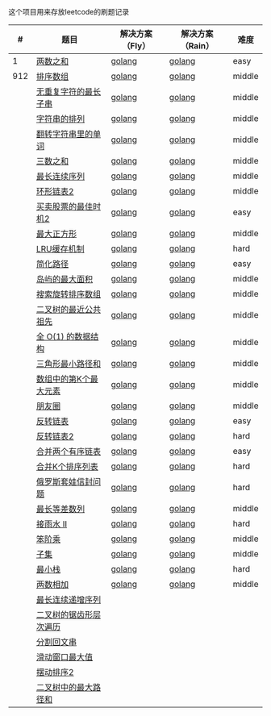 这个项目用来存放leetcode的刷题记录

| #    | 题目                                                         | 解决方案（Fly）                                  | 解决方案（Rain）                      | 难度   |
| ---- | ------------------------------------------------------------ | ------------------------------------------------ | ------------------------------------- | ------ |
| 1    | [两数之和](<https://leetcode-cn.com/problems/two-sum/>)      | [golang](./solution_Fly/两数之和.md)             | [golang](./solution_Rain/两数之和.md) | easy   |
| 912  | [排序数组](<https://leetcode-cn.com/problems/sort-an-array/>) | [golang](./solution_Fly/排序数组.md)             |         [golang](./solution_Rain/排序数组.md)                               | middle |
|      | [无重复字符的最长子串](<https://leetcode-cn.com/explore/interview/card/bytedance/242/string/1012/>) | [golang](./solution_Fly/无重复字符的最长子串.md) |            [golang](./solution_Rain/无重复字符的最长子串.md)                            |    middle    |
|      | [字符串的排列](<https://leetcode-cn.com/explore/interview/card/bytedance/242/string/1016/>) | [golang](./solution_Fly/字符串的排列.md)         |                      [golang](./solution_Rain/字符串的排列.md)                  |   middle   |
|      | [翻转字符串里的单词](<https://leetcode-cn.com/explore/interview/card/bytedance/242/string/1011/>) | [golang](./solution_Fly/翻转字符串单词.md)       |        [golang](./solution_Rain/翻转字符串单词.md)                                |   middle     |
|      | [三数之和](<https://leetcode-cn.com/explore/interview/card/bytedance/243/array-and-sorting/1020/>) | [golang](./solution_Fly/三数之和.md)             |         [golang](./solution_Rain/三数之和.md)                               |     middle   |
| | [最长连续序列](https://leetcode-cn.com/problems/longest-consecutive-sequence/) | [golang](./solution_Fly/最长连续序列.md) | [golang](./solution_Rain/最长连续序列.md) | middle |
| | [环形链表2](https://leetcode-cn.com/problems/linked-list-cycle-ii/) | [golang](./solution_Fly/环形链表2.md) | [golang](./solution_Rain/环形链表2.md) | middle |
| | [买卖股票的最佳时机2](https://leetcode-cn.com/problems/best-time-to-buy-and-sell-stock-ii/) | [golang](./solution_Fly/买卖股票的最佳时机2.md) | [golang](./solution_Rain/买卖股票的最佳时机2.md) | easy |
| | [最大正方形](https://leetcode-cn.com/problems/maximal-square/) | [golang](./solution_Fly/最大正方形.md) | [golang](./solution_Rain/最大正方形.md) | middle |
| | [LRU缓存机制](https://leetcode-cn.com/problems/lru-cache/) | [golang](./solution_Fly/LRU缓存机制.md) | [golang](./solution_Rain/LRU缓存机制.md) | hard |
| | [简化路径](https://leetcode-cn.com/problems/simplify-path/) | [golang](./solution_Fly/简化路径.md) | [golang](./solution_Rain/简化路径.md) | easy |
| | [岛屿的最大面积](https://leetcode-cn.com/explore/interview/card/bytedance/243/array-and-sorting/1034/) | [golang](./solution_Fly/岛屿的最大面积.md) | [golang](./solution_Rain/岛屿的最大面积.md) | middle |
| | [搜索旋转排序数组](https://leetcode-cn.com/explore/interview/card/bytedance/243/array-and-sorting/1017/) | [golang](./solution_Fly/搜索旋转排序数组.md) | [golang](./solution_Rain/搜索旋转排序数组.md) | middle |
| | [二叉树的最近公共祖先](https://leetcode-cn.com/explore/interview/card/bytedance/244/linked-list-and-tree/1026/) | [golang](./solution_Fly/二叉树的最近公共祖先.md) | [golang](./solution_Rain/二叉树的最近公共祖先.md) | middle |
| | [全 O(1) 的数据结构](https://leetcode-cn.com/explore/interview/card/bytedance/245/data-structure/1033/) | [golang](./solution_Fly/全O(1)的数据结构.md) | [golang](./solution_Rain/全O(1)的数据结构.md) | middle |
| | [三角形最小路径和](https://leetcode-cn.com/explore/interview/card/bytedance/246/dynamic-programming-or-greedy/1030/) | [golang](./solution_Fly/三角形最小路径和.md) | [golang](./solution_Rain/三角形最小路径和.md) | middle |
| | [数组中的第K个最大元素](https://leetcode-cn.com/explore/interview/card/bytedance/243/array-and-sorting/1018/) | [golang](./solution_Fly/数组中的第K个最大元素.md) | [golang](./solution_Rain/数组中的第K个最大元素.md) | middle |
| | [朋友圈](<https://leetcode-cn.com/problems/friend-circles/>) | [golang](./solution_Fly/朋友圈.md) | [golang](./solution_Rain/朋友圈.md) | middle |
| | [反转链表](<https://leetcode-cn.com/problems/reverse-linked-list/>) | [golang](./solution_Fly/反转链表.md) | [golang](./solution_Rain/反转链表.md) | easy |
| | [反转链表2](<https://leetcode-cn.com/problems/reverse-linked-list-ii/>) | [golang](./solution_Fly/反转链表2.md) |  [golang](./solution_Rain/反转链表2.md)| hard |
| | [合并两个有序链表](<https://leetcode-cn.com/problems/merge-two-sorted-lists/>) | [golang](./solution_Fly/合并两个有序链表.md) | [golang](./solution_Rain/合并两个有序链表.md) | easy |
| | [合并K个排序列表](<https://leetcode-cn.com/problems/merge-k-sorted-lists/>) | [golang](./solution_Fly/合并K个排序列表.md) | [golang](./solution_Rain/合并K个排序链表.md) | hard |
|  | [俄罗斯套娃信封问题](<https://leetcode-cn.com/problems/russian-doll-envelopes/>) | [golang](./solution_Fly/俄罗斯套娃信封问题.md) | [golang](./solution_Rain/俄罗斯套娃信封问题.md) | hard |
| | [最长等差数列](https://leetcode-cn.com/problems/longest-arithmetic-sequence/) | [golang](./solution_Fly/最长等差数列.md) | [golang](./solution_Rain/最长等差数列.md) | middle |
| | [接雨水 II](https://leetcode-cn.com/problems/trapping-rain-water-ii/) | [golang](./solution_Fly/收集雨水2.md) | [golang](./solution_Rain/最长等差数列.md) | hard |
| | [笨阶乘](https://leetcode-cn.com/problems/clumsy-factorial/) | [golang](./solution_Fly/笨阶乘.md) | [golang](./solution_Rain/笨阶乘.md) | middle |
| | [子集](https://leetcode-cn.com/problems/subsets/) | [golang](./solution_Fly/子集.md) | [golang](./solution_Rain/子集.md) | middle |
| | [最小栈](<https://leetcode-cn.com/explore/interview/card/bytedance/245/data-structure/1049/>) | [golang](./solution_Fly/最小栈.md) | [golang](./solution_Rain/最小栈.md) | hard |
| | [两数相加](<https://leetcode-cn.com/explore/interview/card/bytedance/244/linked-list-and-tree/1022/>) | [golang](./solution_Fly/两数相加.md) | [golang](./solution_Rain/两数相加.md) | middle |
| | [最长连续递增序列](<https://leetcode-cn.com/explore/interview/card/bytedance/243/array-and-sorting/1035/>) |  |  |  |
| | [二叉树的锯齿形层次遍历](<https://leetcode-cn.com/explore/interview/card/bytedance/244/linked-list-and-tree/1027/>) |  |  |  |
| | [分割回文串](<https://leetcode-cn.com/problems/palindrome-partitioning/>) |  |  |  |
| | [滑动窗口最大值](<https://leetcode-cn.com/explore/interview/card/top-interview-quesitons-in-2018/266/heap-stack-queue/1158/>) |  |  |  |
| | [摆动排序2](<https://leetcode-cn.com/problems/wiggle-sort-ii/>) |  |  |  |
| | [二叉树中的最大路径和](https://leetcode-cn.com/problems/binary-tree-maximum-path-sum/) |  |  |  |


